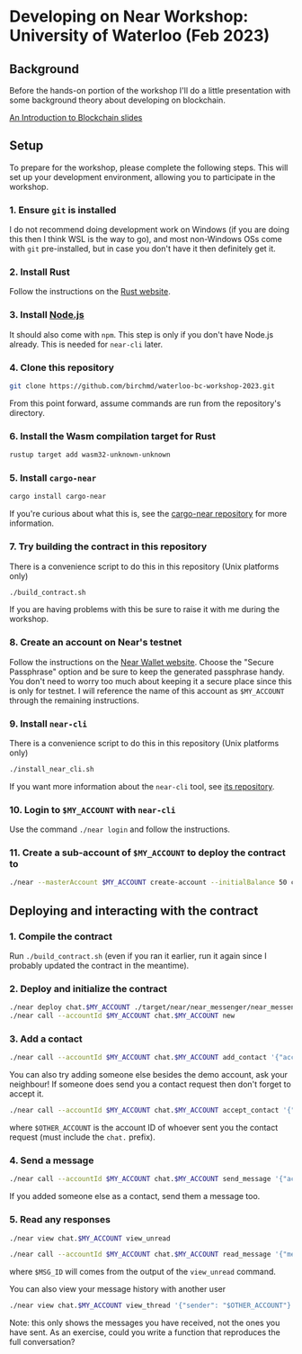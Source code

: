 # Developing on Near Workshop: University of Waterloo (Feb 2023)

## Background

Before the hands-on portion of the workshop I'll do a little presentation with some background theory about developing on blockchain.

[An Introduction to Blockchain slides](https://docs.google.com/presentation/d/1l-MyGYxD0p_YnHicv7T4RAVM5chswY8GuEetQ_vSvQs/edit?usp=sharing)

## Setup

To prepare for the workshop, please complete the following steps.
This will set up your development environment, allowing you to participate in the workshop.

### 1. Ensure `git` is installed

I do not recommend doing development work on Windows (if you are doing this then I think WSL is the way to go), and most non-Windows OSs come with `git` pre-installed, but in case you don't have it then definitely get it.

### 2. Install Rust

Follow the instructions on the [Rust website](https://www.rust-lang.org/tools/install).

### 3. Install [Node.js](https://nodejs.org/en/)

It should also come with `npm`. This step is only if you don't have Node.js already. This is needed for `near-cli` later.

### 4. Clone this repository

```sh
git clone https://github.com/birchmd/waterloo-bc-workshop-2023.git
```

From this point forward, assume commands are run from the repository's directory.

### 6. Install the Wasm compilation target for Rust

```sh
rustup target add wasm32-unknown-unknown
```

### 5. Install `cargo-near`

```sh
cargo install cargo-near
```

If you're curious about what this is, see the [cargo-near repository](https://github.com/near/cargo-near) for more information.


### 7. Try building the contract in this repository
There is a convenience script to do this in this repository (Unix platforms only)
```sh
./build_contract.sh
```

If you are having problems with this be sure to raise it with me during the workshop.

### 8. Create an account on Near's testnet

Follow the instructions on the [Near Wallet website](https://wallet.testnet.near.org/create). Choose the "Secure Passphrase" option and be sure to keep the generated passphrase handy. You don't need to worry too much about keeping it a secure place since this is only for testnet. I will reference the name of this account as `$MY_ACCOUNT` through the remaining instructions.

### 9. Install `near-cli`

There is a convenience script to do this in this repository (Unix platforms only)

```sh
./install_near_cli.sh
```

If you want more information about the `near-cli` tool, see [its repository](https://github.com/near/near-cli).

### 10. Login to `$MY_ACCOUNT` with `near-cli`

Use the command `./near login` and follow the instructions.

### 11. Create a sub-account of `$MY_ACCOUNT` to deploy the contract to

```sh
./near --masterAccount $MY_ACCOUNT create-account --initialBalance 50 chat.$MY_ACCOUNT
```

## Deploying and interacting with the contract

### 1. Compile the contract

Run `./build_contract.sh` (even if you ran it earlier, run it again since I probably updated the contract in the meantime).

### 2. Deploy and initialize the contract

```sh
./near deploy chat.$MY_ACCOUNT ./target/near/near_messenger/near_messenger.wasm
./near call --accountId $MY_ACCOUNT chat.$MY_ACCOUNT new
```

### 3. Add a contact

```sh
./near call --accountId $MY_ACCOUNT chat.$MY_ACCOUNT add_contact '{"account": "chat.waterloo_bc_demo_2023.testnet"}' --deposit 1
```

You can also try adding someone else besides the demo account, ask your neighbour!
If someone does send you a contact request then don't forget to accept it.

```sh
./near call --accountId $MY_ACCOUNT chat.$MY_ACCOUNT accept_contact '{"account": "$OTHER_ACCOUNT"}'
```

where `$OTHER_ACCOUNT` is the account ID of whoever sent you the contact request (must include the `chat.` prefix).

### 4. Send a message

```sh
./near call --accountId $MY_ACCOUNT chat.$MY_ACCOUNT send_message '{"account": "chat.waterloo_bc_demo_2023.testnet", "message": "Hello, Near!"}' --deposit 1
```

If you added someone else as a contact, send them a message too.

### 5. Read any responses

```sh
./near view chat.$MY_ACCOUNT view_unread
```

```sh
./near call --accountId $MY_ACCOUNT chat.$MY_ACCOUNT read_message '{"message_id": "$MSG_ID"}'
```

where `$MSG_ID` will comes from the output of the `view_unread` command.

You can also view your message history with another user

```sh
./near view chat.$MY_ACCOUNT view_thread '{"sender": "$OTHER_ACCOUNT"}'
```

Note: this only shows the messages you have received, not the ones you have sent.
As an exercise, could you write a function that reproduces the full conversation?
